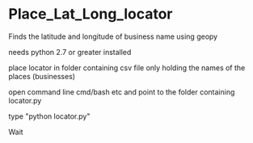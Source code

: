 # Place_Lat_Long_locator
Finds the latitude and longitude of business name using geopy

needs python 2.7 or greater installed

place locator in folder containing csv file only holding the names of the places (businesses)

open command line cmd/bash etc and point to the folder containing locator.py

type "python locator.py"

Wait
